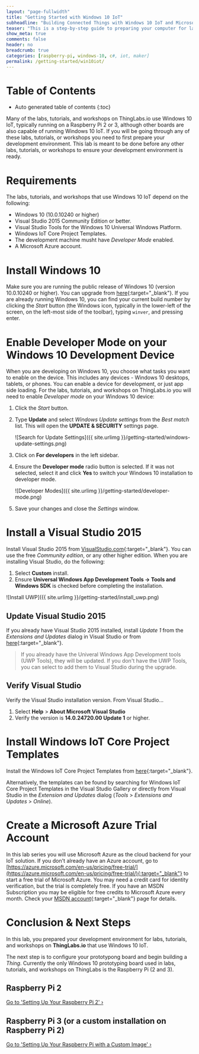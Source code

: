 ```yaml
---
layout: "page-fullwidth"
title: "Getting Started with Windows 10 IoT"
subheadline: "Building Connected Things with Windows 10 IoT and Microsoft Azure"
teaser: "This is a step-by-step guide to preparing your computer for labs that use Windows 10 IoT."
show_meta: true
comments: false
header: no
breadcrumb: true
categories: [raspberry-pi, windows-10, c#, iot, maker]
permalink: /getting-started/win10iot/
---
```

# Table of Contents
*  Auto generated table of contents
{:toc}

Many of the labs, tutorials, and workshops on ThingLabs.io use Windows 10 IoT, typically running on a Raspberry Pi 2 or 3, although other boards are also capable of running Windows 10 IoT. If you will be going through any of these labs, tutorials, or workshops you need to first prepare your development environment. This lab is meant to be done before any other labs, tutorials, or workshops to ensure your development environment is ready.

# Requirements
The labs, tutorials, and workshops that use Windows 10 IoT depend on the following:

* Windows 10 (10.0.10240 or higher)
* Visual Studio 2015 Community Edition or better.
* Visual Studio Tools for the Windows 10 Universal Windows Platform.
* Windows IoT Core Project Templates.
* The development machine musht have _Developer Mode_ enabled.
* A Microsoft Azure account.

# Install Windows 10
Make sure you are running the public release of Windows 10 (version 10.0.10240 or higher). You can upgrade from [here](http://www.microsoft.com/en-us/software-download/windows10){:target="_blank"}. If you are already running Windows 10, you can find your current build number by clicking the _Start_ button (the Windows icon, typically in the lower-left of the screen, on the left-most side of the toolbar), typing `winver`, and pressing enter.

# Enable Developer Mode on your Windows 10 Development Device
When you are developing on Windows 10, you choose what tasks you want to enable on the device. This includes any devices - Windows 10 desktops, tablets, or phones. You can enable a device for development, or just app side loading. For the labs, tutorials, and workshops on ThingLabs.io you will need to enable _Developer mode_ on your Windows 10 device:

1. Click the _Start_ button. 
2. Type __Update__ and select _Windows Update settings_ from the _Best match_ list. This will open the __UPDATE & SECURITY__ settings page. 
   
   ![Search for Update Settings]({{ site.urlimg }}/getting-started/windows-update-settings.png)
   
3. Click on __For developers__ in the left sidebar.
4. Ensure the __Developer mode__ radio button is selected. If it was not selected, select it and click __Yes__ to switch your Windows 10 installation to developer mode.

   ![Developer Modes]({{ site.urlimg }}/getting-started/developer-mode.png)
   
5. Save your changes and close the _Settings_ window.  

# Install a Visual Studio 2015
Install Visual Studio 2015 from [VisualStudio.com](https://www.visualstudio.com/){:target="_blank"}. You can use the free _Community edition_, or any other higher edition. When you are installing Visual Studio, do the following:

1. Select __Custom__ install.
2. Ensure __Universal Windows App Development Tools -> Tools and Windows SDK__ is checked before completing the installation.

![Install UWP]({{ site.urlimg }}/getting-started/install_uwp.png)

## Update Visual Studio 2015
If you already have Visual Studio 2015 installed, install _Update 1_ from the _Extensions and Updates_ dialog in Visual Studio or from [here](http://go.microsoft.com/fwlink/?LinkID=691134){:target="_blank"}.

> If you already have the Univeral Windows App Development tools (UWP Tools), they will be updated. If you don't have the UWP Tools, you can select to add them to Visual Studio during the upgrade.

## Verify Visual Studio
Verify the Visual Studio installation version. From Visual Studio...

1. Select __Help__ > __About Microsoft Visual Studio__ 
2. Verify the version is __14.0.24720.00 Update 1__ or higher. 

# Install Windows IoT Core Project Templates
Install the Windows IoT Core Project Templates from [here](https://visualstudiogallery.msdn.microsoft.com/55b357e1-a533-43ad-82a5-a88ac4b01dec){:target="_blank"}. 

Alternatively, the templates can be found by searching for Windows IoT Core Project Templates in the Visual Studio Gallery or directly from Visual Studio in the _Extension and Updates_ dialog (_Tools_ > _Extensions and Updates_ > _Online_).

# Create a Microsoft Azure Trial Account
In this lab series you will use Microsoft Azure as the cloud backend for your IoT solution. If you don't already have an Azure account, go to [https://azure.microsoft.com/en-us/pricing/free-trial/](https://azure.microsoft.com/en-us/pricing/free-trial/){:target="_blank"} to start a free trial of Microsoft Azure. You may need a credit card for identity verification, but the trial is completely free. If you have an MSDN Subscription you may be eligible for free credits to Microsoft Azure every month. Check your [MSDN account](https://msdn.microsoft.com/subscriptions/manage/){:target="_blank"} page for details.

# Conclusion &amp; Next Steps
In this lab, you prepared your development environment for labs, tutorials, and workshops on __ThingLabs.io__ that use Windows 10 IoT. 

The next step is to configure your prototypong board and begin building a _Thing_. Currently the only Windows 10 prototyping board used in labs, tutorials, and workshops on ThingLabs is the Raspberry Pi (2 and 3).

## Raspberry Pi 2

<a class="radius button small" href="{{ site.url }}/getting-started/win10iot/rpi2/">Go to 'Setting Up Your Raspberry Pi 2' ›</a>

## Raspberry Pi 3 (or a custom installation on Raspberry Pi 2)

<a class="radius button small" href="{{ site.url }}/getting-started/win10iot/rpi-custom/">Go to 'Setting Up Your Raspberry Pi with a Custom Image' ›</a>